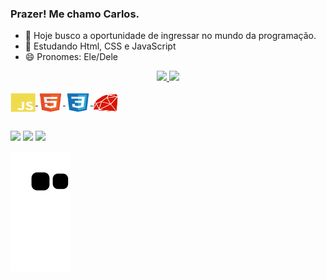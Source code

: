 ### Prazer! Me chamo Carlos.

- 🔭 Hoje busco a oportunidade de ingressar no mundo da programação.
- 🌱 Estudando Html, CSS e JavaScript
- 😄 Pronomes: Ele/Dele

<div align="center">
  <a href="https://github.com/EduardoDSouza">
  <img width="48%"   src="https://github-readme-stats.vercel.app/api?username=EduardoDSouza&show_icons=true&theme=github_dark&include_all_commits=true&count_private=true"/>
  <img width="48%"  src="https://github-readme-stats.vercel.app/api/top-langs/?username=EduardoDSouza&layout=compact&langs_count=7&theme=github_dark"/>
</div>

<div style="display: inline_block"><br>
  <img align="center" alt="Carlos-Js" height="30" width="40" src="https://raw.githubusercontent.com/devicons/devicon/master/icons/javascript/javascript-plain.svg">
    <img align="center" alt="Carlos-HTML" height="30" width="40" src="https://raw.githubusercontent.com/devicons/devicon/master/icons/html5/html5-original.svg">
  <img align="center" alt="Carlos-CSS" height="30" width="40" src="https://raw.githubusercontent.com/devicons/devicon/master/icons/css3/css3-original.svg">
  <img align="center" alt="Carlos-Ruby" height="30" width="40" src="https://raw.githubusercontent.com/devicons/devicon/master/icons/ruby/ruby-plain.svg">
   </div>

##

<div>
 <a href="https://discord.com/users/338769222257737729" target="_blank"><img src="https://img.shields.io/badge/Discord-7289DA?style=for-the-badge&logo=discord&logoColor=white" target="_blank"></a> 
    <a href="https://www.linkedin.com/in/carlos-eduardo-souza-361a901a9/" target="_blank"><img src="https://img.shields.io/badge/-LinkedIn-%230077B5?style=for-the-badge&logo=linkedin&logoColor=white" target="_blank"></a> 
    <a href = "mailto:dev.eduardosouza@gmail.com"><img src="https://img.shields.io/badge/Gmail-D14836?style=for-the-badge&logo=gmail&logoColor=white"></a>

![snake gif](https://github.com/EduardoDSouza/EduardoDSouza/blob/output/github-contribution-grid-snake.svg)

  </div>
